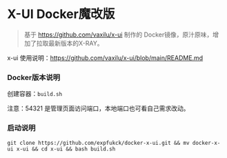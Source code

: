 # X-UI Docker魔改版

> 基于 https://github.com/vaxilu/x-ui 制作的 Docker镜像，原汁原味，增加了拉取最新版本的X-RAY。

x-ui 使用说明：https://github.com/vaxilu/x-ui/blob/main/README.md

### Docker版本说明

创建容器：`build.sh`

注意：54321 是管理页面访问端口，本地端口也可看自己需求改动。

### 启动说明
```
git clone https://github.com/expfukck/docker-x-ui.git && mv docker-x-ui x-ui && cd x-ui && bash build.sh
```
